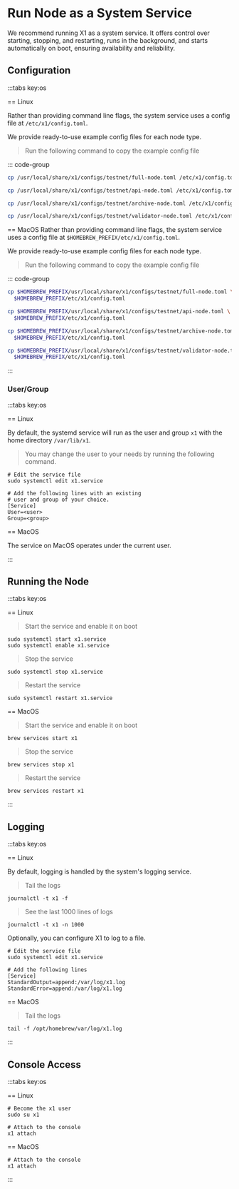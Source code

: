 # Run Node as a System Service

We recommend running X1 as a system service.
It offers control over starting, stopping, and restarting, runs in the background, and starts automatically on boot,
ensuring availability and reliability.

## Configuration

:::tabs key:os

== Linux

Rather than providing command line flags, the system service uses a config file at `/etc/x1/config.toml`.

We provide ready-to-use example config files for each node type.

> Run the following command to copy the example config file

::: code-group

```bash [Full Node (testnet)]
cp /usr/local/share/x1/configs/testnet/full-node.toml /etc/x1/config.toml
```

```bash [API Node (testnet)]
cp /usr/local/share/x1/configs/testnet/api-node.toml /etc/x1/config.toml
```

```bash [Archive Node (testnet)]
cp /usr/local/share/x1/configs/testnet/archive-node.toml /etc/x1/config.toml
```

```bash [Validator (testnet)]
cp /usr/local/share/x1/configs/testnet/validator-node.toml /etc/x1/config.toml
```

== MacOS
Rather than providing command line flags, the system service uses a config file at `$HOMEBREW_PREFIX/etc/x1/config.toml`.

We provide ready-to-use example config files for each node type.

> Run the following command to copy the example config file

::: code-group

```bash [Full Node (testnet)]
cp $HOMEBREW_PREFIX/usr/local/share/x1/configs/testnet/full-node.toml \
  $HOMEBREW_PREFIX/etc/x1/config.toml
```

```bash [API Node (testnet)]
cp $HOMEBREW_PREFIX/usr/local/share/x1/configs/testnet/api-node.toml \
  $HOMEBREW_PREFIX/etc/x1/config.toml
```

```bash [Archive Node (testnet)
cp $HOMEBREW_PREFIX/usr/local/share/x1/configs/testnet/archive-node.toml \
  $HOMEBREW_PREFIX/etc/x1/config.toml
```

```bash [Validator Node (testnet)
cp $HOMEBREW_PREFIX/usr/local/share/x1/configs/testnet/validator-node.toml \
  $HOMEBREW_PREFIX/etc/x1/config.toml
```

:::

### User/Group

:::tabs key:os

== Linux

By default, the systemd service will run as the user and group `x1` with the home directory `/var/lib/x1`.

> You may change the user to your needs by running the following command.

```shell
# Edit the service file
sudo systemctl edit x1.service

# Add the following lines with an existing
# user and group of your choice.
[Service]
User=<user>
Group=<group>
```

== MacOS

The service on MacOS operates under the current user.

:::

## Running the Node

:::tabs key:os

== Linux

> Start the service and enable it on boot

```shell
sudo systemctl start x1.service
sudo systemctl enable x1.service
```

> Stop the service

```shell
sudo systemctl stop x1.service
```

> Restart the service

```shell
sudo systemctl restart x1.service
```

== MacOS

> Start the service and enable it on boot

```shell
brew services start x1
```

> Stop the service

```shell
brew services stop x1
```

> Restart the service

```shell
brew services restart x1
```

:::

## Logging

:::tabs key:os

== Linux

By default, logging is handled by the system's logging service.

> Tail the logs

```shell
journalctl -t x1 -f
```

> See the last 1000 lines of logs

```shell
journalctl -t x1 -n 1000
```

Optionally, you can configure X1 to log to a file.

```shell
# Edit the service file
sudo systemctl edit x1.service

# Add the following lines
[Service]
StandardOutput=append:/var/log/x1.log
StandardError=append:/var/log/x1.log
```

== MacOS

> Tail the logs

```shell
tail -f /opt/homebrew/var/log/x1.log
```

:::

## Console Access

:::tabs key:os

== Linux

```shell
# Become the x1 user
sudo su x1

# Attach to the console
x1 attach
```

== MacOS

```shell
# Attach to the console
x1 attach
```

:::
